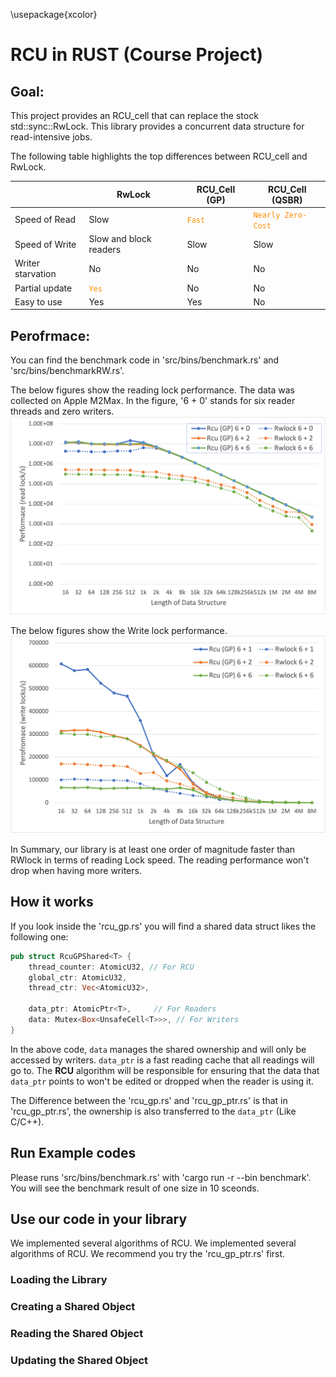 \usepackage{xcolor}

#  RCU in RUST (Course Project)

## Goal:
This project provides an RCU_cell that can replace the stock  std::sync::RwLock. This library provides a concurrent data structure for read-intensive jobs. 

The following table highlights the top differences between RCU_cell and RwLock. 

|  | RwLock  | RCU_Cell (GP) | RCU_Cell (QSBR) | 
| ------------- | ------------- | ------------- | ------------- |
| Speed of Read | Slow  | <code style="color : Darkorange">Fast</code> | <code style="color : Darkorange">Nearly Zero-Cost</code> ||
| Speed of Write | Slow and block readers | Slow  | Slow |
|Writer starvation|No|No|No|
|Partial update|<code style="color : Darkorange">Yes</code>|No|No|
|Easy to use |Yes|Yes|No|

## Perofrmace:
You can find the benchmark code in 'src/bins/benchmark.rs' and 'src/bins/benchmarkRW.rs'. 

The below figures show the reading lock performance. The data was collected on Apple M2Max. In the figure, '6 + 0'  stands for six reader threads and zero writers. 
![Reading Peroformace](figures/Reading.png)

The below figures show the Write lock performance. 
![Writing Peroformace](figures/Writing.png)

In Summary, our library is at least one order of magnitude faster than RWlock in terms of reading Lock speed. The reading performance won't drop when having more writers. 
## How it works 

If you look inside the 'rcu_gp.rs' you will find a shared data struct likes the following one:
```rust
pub struct RcuGPShared<T> {
    thread_counter: AtomicU32, // For RCU
    global_ctr: AtomicU32,
    thread_ctr: Vec<AtomicU32>,

    data_ptr: AtomicPtr<T>,     // For Readers
    data: Mutex<Box<UnsafeCell<T>>>, // For Writers
}
```
In the above code, ```data``` manages the shared ownership and will only be accessed by writers. ```data_ptr``` is a fast reading cache that all readings will go to. The **RCU** algorithm will be responsible for ensuring that the data that ```data_ptr``` points to won't be edited or dropped when the reader is using it. 

The Difference between the 'rcu_gp.rs' and 'rcu_gp_ptr.rs' is that in 'rcu_gp_ptr.rs', the ownership is also transferred to the ```data_ptr``` (Like C/C++). 

## Run Example codes 
Please runs 'src/bins/benchmark.rs' with 'cargo run -r --bin benchmark'. You will see the benchmark result of one size in 10 sceonds.

## Use our code in your library 
We implemented several algorithms of RCU. We implemented several algorithms of RCU. We recommend you try the 'rcu_gp_ptr.rs' first. 

### Loading the Library 

### Creating a Shared Object

### Reading the Shared Object

### Updating the Shared Object